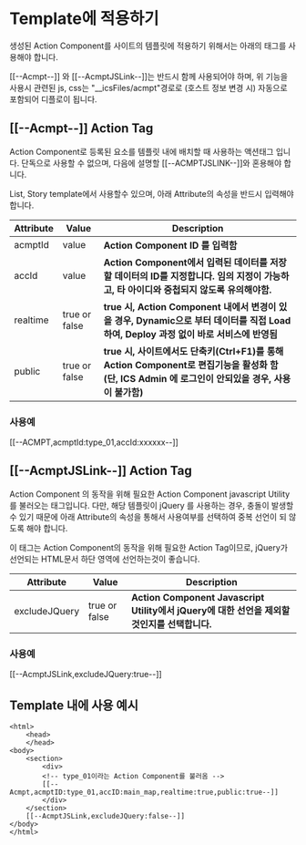 # Template에 적용하기

생성된 Action Component를 사이트의 템플릿에 적용하기 위해서는 아래의 태그를 사용해야 합니다.

\[\[--Acmpt--]] 와 \[\[--AcmptJSLink--]]는 반드시 함께 사용되어야 하며, 위 기능을 사용시 관련된 js, css는 "\_\_icsFiles/acmpt"경로로 (호스트 정보 변경 시) 자동으로 포함되어 디플로이 됩니다.&#x20;



## \[\[--Acmpt--]] Action Tag

Action Component로 등록된 요소를 템플릿 내에 배치할 때 사용하는 액션태그 입니다. 단독으로 사용할 수 없으며, 다음에 설명할 \[\[--ACMPTJSLINK--]]와 혼용해야 합니다. &#x20;

List, Story template에서 사용할수 있으며, 아래 Attribute의 속성을 반드시 입력해야 합니다.

| Attribute | Value         | Description                                                                                              |
| --------- | ------------- | -------------------------------------------------------------------------------------------------------- |
| acmptId   | value         | **Action Component ID 를 입력함**                                                                            |
| accId     | value         | **Action Component에서 입력된 데이터를 저장할 데이터의 ID를 지정합니다. 임의 지정이 가능하고, 타 아이디와 중첩되지 않도록 유의해야함.**                  |
| realtime  | true or false | **true 시, Action Component 내에서 변경이 있을 경우, Dynamic으로 부터 데이터를 직접 Load 하여, Deploy 과정 없이 바로 서비스에 반영됨**       |
| public    | true or false | **true 시, 사이트에서도 단축키(Ctrl+F1)를 통해 Action Component로 편집기능을 활성화 함 (단, ICS Admin 에 로그인이 안되있을 경우, 사용이 불가함)** |

### 사용예

\[\[--ACMPT,acmptId:type\_01,accId:xxxxxx--]]



## \[\[--AcmptJSLink--]] Action Tag

Action Component 의 동작을 위해 필요한 Action Component javascript Utility를 불러오는 태그입니다. 다만, 해당 템플릿이 jQuery 를 사용하는 경우, 충돌이 발생할 수 있기 때문에 아래 Attribute의 속성을 통해서 사용여부를 선택하여 중복 선언이 되 않도록 해야 합니다.&#x20;

이 태그는 Action Component의 동작을 위해 필요한 Action Tag이므로, jQuery가 선언되는 HTML문서 하단 영역에 선언하는것이 좋습니다.

| Attribute     | Value         | Description                                                              |
| ------------- | ------------- | ------------------------------------------------------------------------ |
| excludeJQuery | true or false | **Action Component Javascript Utility에서 jQuery에 대한 선언을 제외할 것인지를 선택합니다.** |

### 사용예

\[\[--AcmptJSLink,excludeJQuery:true--]]





## Template 내에 사용 예시&#x20;

```
<html>
    <head>
    </head>
<body>
    <section>
        <div>
        <!-- type_01이라는 Action Component를 불러옴 -->
        [[--Acmpt,acmptID:type_01,accID:main_map,realtime:true,public:true--]]
        </div>
    </section>
    [[--AcmptJSLink,excludeJQuery:false--]]
</body>
</html>
```
